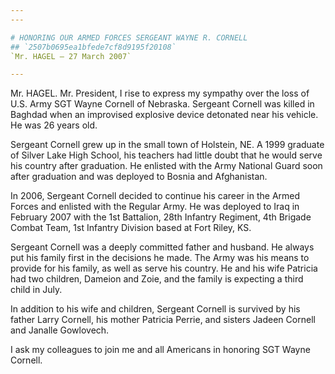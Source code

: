 ```yaml
---
---

# HONORING OUR ARMED FORCES SERGEANT WAYNE R. CORNELL
## `2507b0695ea1bfede7cf8d9195f20108`
`Mr. HAGEL — 27 March 2007`

---
```



Mr. HAGEL. Mr. President, I rise to express my sympathy over the loss 
of U.S. Army SGT Wayne Cornell of Nebraska. Sergeant Cornell was killed 
in Baghdad when an improvised explosive device detonated near his 
vehicle. He was 26 years old.

Sergeant Cornell grew up in the small town of Holstein, NE. A 1999 
graduate of Silver Lake High School, his teachers had little doubt that 
he would serve his country after graduation. He enlisted with the Army 
National Guard soon after graduation and was deployed to Bosnia and 
Afghanistan.

In 2006, Sergeant Cornell decided to continue his career in the Armed 
Forces and enlisted with the Regular Army. He was deployed to Iraq in 
February 2007 with the 1st Battalion, 28th Infantry Regiment, 4th 
Brigade Combat Team, 1st Infantry Division based at Fort Riley, KS.

Sergeant Cornell was a deeply committed father and husband. He always 
put his family first in the decisions he made. The Army was his means 
to provide for his family, as well as serve his country. He and his 
wife Patricia had two children, Dameion and Zoie, and the family is 
expecting a third child in July.

In addition to his wife and children, Sergeant Cornell is survived by 
his father Larry Cornell, his mother Patricia Perrie, and sisters 
Jadeen Cornell and Janalle Gowlovech.

I ask my colleagues to join me and all Americans in honoring SGT 
Wayne Cornell.
